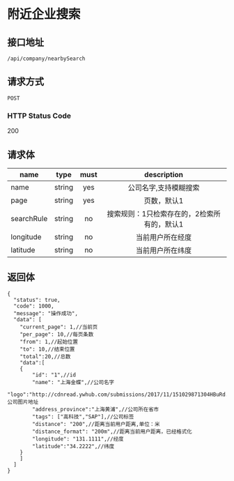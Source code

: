 # 附近企业搜索

## 接口地址

`/api/company/nearbySearch`

## 请求方式

`POST`

### HTTP Status Code

200

## 请求体

| name     | type     | must     | description |
|----------|:--------:|:--------:|:--------:|
| name   | string   | yes     | 公司名字,支持模糊搜索 |
| page   | string   | yes     | 页数，默认1 |
| searchRule   | string   | no     | 搜索规则：1只检索存在的，2检索所有的，默认1 |
| longitude   | string   | no     | 当前用户所在经度 |
| latitude   | string   | no     | 当前用户所在纬度 |



## 返回体

```json5
{
  "status": true,
  "code": 1000,
  "message": "操作成功",
  "data": [
    "current_page": 1,//当前页
    "per_page": 10,//每页条数
    "from": 1,//起始位置
    "to": 10,//结束位置
    "total":20,//总数
    "data":[
    {
        "id": "1",//id
        "name": "上海金蝶",//公司名字
        "logo":"http://cdnread.ywhub.com/submissions/2017/11/151029871304HBuRd.jpeg",//公司图片地址
        "address_province":"上海黄浦",//公司所在省市
        "tags": ["高科技","SAP"],//公司标签
        "distance": "200",//距离当前用户距离,单位：米
        "distance_format": "200m",//距离当前用户距离，已经格式化
        "longitude": "131.1111",//经度
        "latitude":"34.2222",//纬度
    }
    ]
  ]
}
``` 
